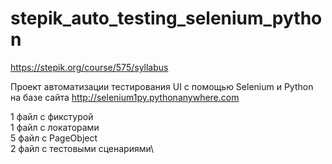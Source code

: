 # stepik_auto_testing_selenium_python
https://stepik.org/course/575/syllabus

Проект автоматизации тестирования UI с помощью Selenium и Python на базе сайта http://selenium1py.pythonanywhere.com

1 файл c фикстурой\
1 файл с локаторами\
5 файл c PageObject\
2 файл с тестовыми сценариями\
